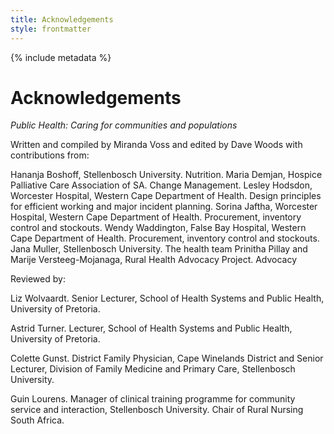 ```yaml
---
title: Acknowledgements
style: frontmatter
---
```


{% include metadata %}

# Acknowledgements

*Public Health: Caring for communities and populations* 

Written and compiled by Miranda Voss and edited by Dave Woods with contributions from:
  
Hananja Boshoff, Stellenbosch University. Nutrition. 
Maria Demjan, Hospice Palliative Care Association of SA. Change Management. 
Lesley Hodsdon, Worcester Hospital, Western Cape Department of Health. Design principles for efficient working and major incident planning.
Sorina Jaftha, Worcester Hospital, Western Cape Department of Health. Procurement, inventory control and stockouts. 
Wendy Waddington, False Bay Hospital, Western Cape Department of Health.
Procurement, inventory control and stockouts.
Jana Muller, Stellenbosch University. The health team 
Prinitha Pillay and Marije Versteeg-Mojanaga, Rural Health Advocacy Project. Advocacy

Reviewed by: 

Liz Wolvaardt. Senior Lecturer, School of Health Systems and Public Health, University of Pretoria.

Astrid Turner. Lecturer, School of Health Systems and Public Health, University of Pretoria.

Colette Gunst. District Family Physician, Cape Winelands District and Senior Lecturer, Division of Family Medicine and Primary Care, Stellenbosch University.

Guin Lourens. Manager of clinical training programme for community service and interaction, Stellenbosch University. Chair of Rural Nursing South Africa.


